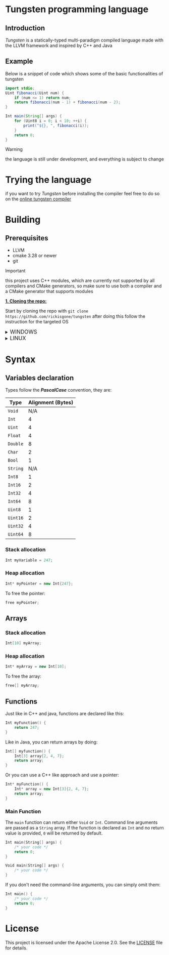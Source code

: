 # Tungsten programming language

## Introduction

*Tungsten* is a statically-typed multi-paradigm compiled language made with the LLVM framework and inspired by C++ and
Java

## Example

Below is a snippet of code which shows some of the basic functionalities of tungsten

```java
import stdio;
Uint fibonacci(Uint num) {
    if (num <= 1) return num;
    return fibonacci(num - 1) + fibonacci(num - 2);
}

Int main(String[] args) {
    for (Uint8 i = 0; i < 10; ++i) {
        print("${}, ", fibonacci(i));
    }
    return 0;
}
```

> [!WARNING]
> the language is still under development, and everything is subject to change

# Trying the language

if you want to try *Tungsten* before installing the compiler feel free to do so on
the [online tungsten compiler](https://rickisgone.github.io/tungsten-sandbox/)

# Building

## Prerequisites

- LLVM
- cmake 3.28 or newer
- git

> [!IMPORTANT]
> this project uses C++ modules, which are currently not supported by all compilers and CMake generators, so make sure
> to use both a compiler and a CMake generator that supports modules

<ins> **1. Cloning the repo:** </ins>

Start by cloning the repo with `git clone https://github.com/rickisgone/tungsten`
after doing this follow the instruction for the targeted OS

<details><summary><big>WINDOWS</big></summary><p>

<ins> **2. Compiling the project:** </ins>

```bash
cmake -S . -B build
cmake --build build --config Release
```

</details>

<details><summary><big>LINUX</big></summary><p>

<ins> **2. Compiling the project:** </ins>

*the default compiler and CMake generator on linux (gcc and Make) don't support modules, so I'll be using Clang and
Ninja in the example below*

```bash
cmake -S . -B build -GNinja -DCMAKE_CXX_COMPILER=clang++
cmake --build build --config Release
```

</details><p>

# Syntax

## Variables declaration

Types follow the ***PascalCase*** convention, they are:

| Type     | Alignment (Bytes) |
|----------|-------------------|
| `Void`   | N/A               |
| `Int`    | 4                 |
| `Uint`   | 4                 |
| `Float`  | 4                 |
| `Double` | 8                 |
| `Char`   | 2                 |
| `Bool`   | 1                 |
| `String` | N/A               |
| `Int8`   | 1                 |
| `Int16`  | 2                 |
| `Int32`  | 4                 |
| `Int64`  | 8                 |
| `Uint8`  | 1                 |
| `Uint16` | 2                 |
| `Uint32` | 4                 |
| `Uint64` | 8                 |

### Stack allocation

```c++
Int myVariable = 247;
```

### Heap allocation

```c++
Int* myPointer = new Int{247};
```

To free the pointer:

```c++
free myPointer;
```

## Arrays

### Stack allocation

```c++
Int[10] myArray;
```

### Heap allocation

```c++
Int* myArray = new Int[10];
```

To free the array:

```c++
free[] myArray;
```

## Functions

Just like in C++ and java, functions are declared like this:

```c++
Int myFunction() {
    return 247;
}
```

Like in Java, you can return arrays by doing:

```c++
Int[] myfunction() {
    Int[3] array{2, 4, 7};
    return array;
}
```

Or you can use a C++ like approach and use a pointer:

```c++
Int* myFunction() {
    Int* array = new Int[3]{2, 4, 7};
    return array;
}
```

### Main Function

The `main` function can return either `Void` or `Int`. Command line arguments are passed as a `String` array.
If the function is declared as `Int` and no return value is provided, `0` will be returned by default.

```c++
Int main(String[] args) {
    /* your code */
    return 0;
}

Void main(String[] args) {
    /* your code */
}
```

If you don't need the command-line arguments, you can simply omit them:

```c++
Int main() {
    /* your code */
    return 0;
}
```

# License

This project is licensed under the Apache License 2.0. See the [LICENSE](LICENSE) file for details.

